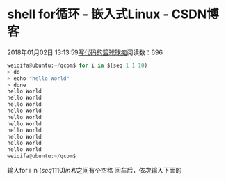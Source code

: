 
# shell for循环 - 嵌入式Linux - CSDN博客

2018年01月02日 13:13:59[写代码的篮球球痴](https://me.csdn.net/weiqifa0)阅读数：696



```python
weiqifa@ubuntu:~/qcom$ for i in $(seq 1 1 10)
> do
> echo "hello World"
> done
hello World
hello World
hello World
hello World
hello World
hello World
hello World
hello World
hello World
hello World
weiqifa@ubuntu:~/qcom$
```

输入for i in $(seq 1 1 10) in和$之间有个空格
回车后，依次输入下面的

